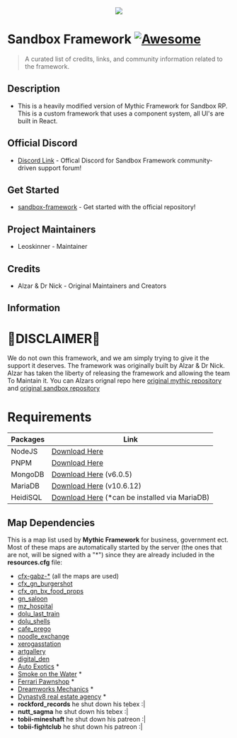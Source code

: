 <div align=center><img src="https://i.ibb.co/Tm01NWq/banner.png"></div>

# Sandbox Framework [![Awesome](https://cdn.jsdelivr.net/gh/sindresorhus/awesome@d7305f38d29fed78fa85652e3a63e154dd8e8829/media/badge.svg)](https://github.com/sindresorhus/awesome#readme)
> A curated list of credits, links, and community information related to the framework.

## Description
- This is a heavily modified version of Mythic Framework for Sandbox RP. This is a custom framework that uses a component system, all UI's are built in React.

## Official Discord
- [Discord Link](https://discord.gg/cbfMVNByzZ) - Offical Discord for Sandbox Framework community-driven support forum!

## Get Started
- [sandbox-framework](https://github.com/Sandbox-Framework/sandbox-framework) - Get started with the official repository!

## Project Maintainers
- Leoskinner - Maintainer

## Credits
- Alzar & Dr Nick - Original Maintainers and Creators

## Information

# 🚧DISCLAIMER🚧
We do not own this framework, and we am simply trying to give it the support it deserves. The framework was originally built by Alzar & Dr Nick. Alzar has taken the liberty of releasing the framework and allowing the team To Maintain it. You can Alzars orignal repo here [original mythic repository](https://github.com/Alzar/mythic-framework) and [original sandbox repository](https://github.com/BadCodesGG/sandbox-fivem) 

# Requirements 
| Packages          | Link                                                                |
| ----------------- | ------------------------------------------------------------------ |
| NodeJS | [Download Here](https://nodejs.org/en/download?text=+) |
| PNPM | [Download Here](https://pnpm.io/installation) |
| MongoDB | [Download Here](https://www.mongodb.com/try/download/community) (v6.0.5) |
| MariaDB | [Download Here](https://mariadb.org/download/?t=mariadb&p=mariadb&r=10.6.12&os=windows&cpu=x86_64&pkg=msi&m=acorn) (v10.6.12)
| HeidiSQL | [Download Here](https://www.heidisql.com/download.php) (*can be installed via MariaDB)

## Map Dependencies
This is a map list used by **Mythic Framework** for business, government ect.
Most of these maps are automatically started by the server (the ones that are not, will be signed with a "*") since they are already included in the **resources.cfg** file:

- [cfx-gabz-*](https://fivem.gabzv.com/category/subscription) (all the maps are used)
- [cfx_gn_burgershot](https://gnstud.io/products/burgershot)
- [cfx_gn_bx_food_props](https://gnstud.io/collections/props)
- [gn_saloon](https://gnstud.io/products/black-woods-saloon)
- [mz_hospital](https://gnstud.io/collections/medical/products/mount-zonah-hospital)
- [dolu_last_train](https://dolu.tebex.io/package/4465265)
- [dolu_shells](https://dolu.tebex.io/package/5141128)
- [cafe_prego](https://artex.tebex.io/package/6084340)
- [noodle_exchange](https://fivem.map4all-shop.com/package/4967545)
- [xerogasstation](https://fivem.map4all-shop.com/package/5342855)
- [artgallery](https://www.k4mb1maps.com/package/4672250)
- [digital_den](https://patoche-mapping.tebex.io/package/5171582)
- [Auto Exotics](https://lb-customs.tebex.io/package/4339272) *
- [Smoke on the Water](https://mrhunter.tebex.io/package/5198707) *
- [Ferrari Pawnshop](https://www.k4mb1maps.com/package/4672248) *
- [Dreamworks Mechanics](https://juniors-interiors.tebex.io/category/1930382) *
- [Dynasty8 real estate agency](https://forum.cfx.re/t/mlo-dynasty8-real-estate-agency/1842152) *
- **rockford_records** he shut down his tebex :|
- **nutt_sagma** he shut down his tebex :|
- **tobii-mineshaft** he shut down his patreon :|
- **tobii-fightclub** he shut down his patreon :|
